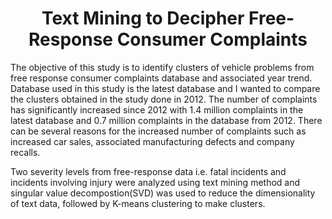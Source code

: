 # <center>Text Mining to Decipher Free-Response Consumer Complaints<center>
The objective of this study is to identify clusters of vehicle problems from free response consumer complaints database and associated year trend. Database used in this study is the latest database and I wanted to compare the clusters obtained in the study done in 2012. The number of complaints has significantly increased since 2012 with 1.4 million complaints in the latest database and 0.7 million complaints in the database from 2012. There can be several reasons for the increased number of complaints such as increased car sales, associated manufacturing defects and company recalls.

Two severity levels from free-response data i.e. fatal incidents and incidents involving injury were analyzed using text mining method and singular value decompostion(SVD) was used to reduce the dimensionality of text data, followed by K-means clustering to make clusters.
